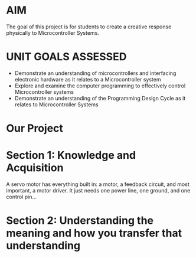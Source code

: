 # AIM
The goal of this project is for students to create a creative response physically to Microcontroller  Systems. 
# UNIT GOALS ASSESSED
- Demonstrate an understanding of microcontrollers and interfacing electronic hardware as it relates to a Microcontroller system 
- Explore and examine the computer programming to effectively control Microcontroller systems
- Demonstrate an understanding of the Programming Design Cycle as it relates to Microcontroller Systems
# Our Project
# Section 1: Knowledge and Acquisition
A servo motor has everything built in: a motor, a feedback circuit, and most important, a motor driver. It just needs one power line, one ground, and one control pin...
# Section 2: Understanding the meaning and how you transfer that understanding

